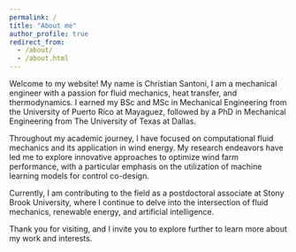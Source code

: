 ```yaml
---
permalink: /
title: "About me"
author_profile: true
redirect_from: 
  - /about/
  - /about.html
---
```


Welcome to my website! My name is Christian Santoni, I am a mechanical engineer with a passion for fluid mechanics, heat transfer, and thermodynamics. I earned my BSc and MSc in Mechanical Engineering from the University of Puerto Rico at Mayaguez, followed by a PhD in Mechanical Engineering from The University of Texas at Dallas.

Throughout my academic journey, I have focused on computational fluid mechanics and its application in wind energy. My research endeavors have led me to explore innovative approaches to optimize wind farm performance, with a particular emphasis on the utilization of machine learning models for control co-design.

Currently, I am contributing to the field as a postdoctoral associate at Stony Brook University, where I continue to delve into the intersection of fluid mechanics, renewable energy, and artificial intelligence.

Thank you for visiting, and I invite you to explore further to learn more about my work and interests.


